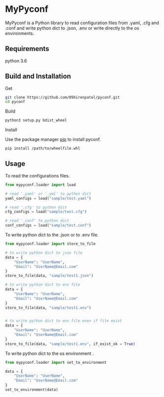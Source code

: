 # MyPyconf

MyPyconf is a Python library to read configuration files from .yaml, .cfg and .conf and write python dict to .json, .env or write directly to the os environments.   

## Requirements
python 3.6


## Build and Installation

Get
```bash
git clone https://github.com/09hirenpatel/pyconf.git
cd pyconf 
```

Build
```bash 
python3 setup.py bdist_wheel
```
  
Install

Use the package manager [pip](https://pip.pypa.io/en/stable/) to install pyconf.

```bash
pip install /path/to/wheelfile.whl
```

## Usage

To read the configurations files.
```python
from mypyconf.loader import load

# read '.yaml' or '.yml' to python dict
yaml_configs = load("sample/test.yaml")

# read '.cfg' to python dict
cfg_configs = load("sample/test.cfg")

# read '.conf' to python dict
conf_configs = load("sample/test.conf")
```

To write python dict to the .json or to .env file.

```python
from mypyconf.loader import store_to_file

# to write python dict to json file
data = {
    "UserName": "UserName",
    "Email": "UserName@Email.com"
}
store_to_file(data, "sample/test1.json")

# to write python dict to env file
data = {
    "UserName": "UserName",
    "Email": "UserName@Email.com"
}
store_to_file(data, "sample/test1.env")


# to write python dict to env file even if file exist
data = {
    "UserName": "UserName",
    "Email": "UserName@Email.com"
}
store_to_file(data, "sample/test1.env", if_exist_ok = True)

```  


To write python dict to the os environment .

```python
from mypyconf.loader import set_to_environment

data = {
    "UserName": "UserName",
    "Email": "UserName@Email.com"
}
set_to_environment(data)
```